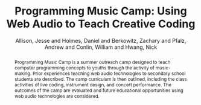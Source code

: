 --- 
title: "Programming Music Camp: Using Web Audio to Teach Creative Coding" 
abstract: "Programming Music Camp is a summer outreach camp designed to teach computer programming concepts to youths through the activity of music-making. Prior experiences teaching web audio technologies to secondary school students are described. The camp curriculum is then outlined, including the class activities of live coding, instrument design, and concert performance. The outcomes of the camp are evaluated and future educational opportunities using web audio technologies are considered." 
address: "Atlanta, GA, USA" 
author: "Allison, Jesse and Holmes, Daniel and Berkowitz, Zachary and Pfalz, Andrew and Conlin, William and Hwang, Nick"
webAuthor: "Jesse Allison, Daniel Holmes, Zachary Berkowitz, Andrew Pfalz, William Conlin, Nick Hwang" 
booktitle: "Proceedings of the International Web Audio Conference" 
editor: "Freeman, Jason and Lerch, Alexander and Paradis, Matthew" 
month: "April"
pages: "" 
publisher: "Georgia Tech" 
series: "WAC '16"
track: "Paper"  
year: "2016" 
id: "2016_91" 
tags: year2016
media: https://smartech.gatech.edu/bitstream/handle/1853/54601/lightningtalks-day2_videostream.html?sequence=8&isAllowed=y 
pdflink: /_data/papers/pdf/2016/2016_91.pdf
ISSN: 2663-5844
---